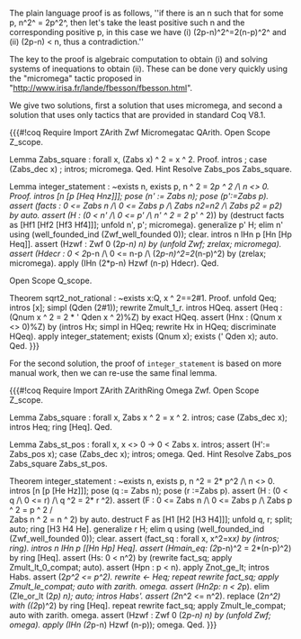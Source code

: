 The plain language proof is as follows,
''if there is an n such that for some p, n^2^ = 2p^2^, then let's take the least positive such n and
the corresponding positive p,  in this case we have (i) (2p-n)^2^=2(n-p)^2^ and (ii) (2p-n) < n, thus a contradiction.''

The key to the proof is algebraic computation to obtain (i) and solving systems of inequations to obtain (ii).
These can be done very quickly using the "micromega" tactic proposed in "http://www.irisa.fr/lande/fbesson/fbesson.html".

We give two solutions, first a solution that uses micromega, and second a solution that uses only tactics that are
provided in standard Coq V8.1.

{{{#!coq
Require Import ZArith Zwf Micromegatac QArith.
Open Scope Z_scope.

Lemma Zabs_square : forall x,  (Zabs  x) ^ 2 = x ^ 2.
Proof.
 intros ; case (Zabs_dec x) ; intros; micromega.
Qed.
Hint Resolve Zabs_pos Zabs_square.

Lemma integer_statement :  ~exists n, exists p, n ^ 2 = 2*p ^ 2 /\ n <> 0.
Proof.
intros [n [p [Heq Hnz]]]; pose (n' := Zabs n); pose (p':=Zabs p).
assert (facts : 0 <= Zabs n /\ 0 <= Zabs p /\ Zabs n2=n2
         /\ Zabs p2 = p2) by auto.
assert (H : (0 < n' /\ 0 <= p' /\ n' ^ 2 = 2* p' ^ 2))
by (destruct facts as [Hf1 [Hf2 [Hf3 Hf4]]]; unfold n', p'; micromega).
generalize p' H; elim n' using (well_founded_ind (Zwf_well_founded 0)); clear.
intros n IHn p [Hn [Hp Heq]].
assert (Hzwf : Zwf 0 (2*p-n) n) by (unfold Zwf; zrelax; micromega).
assert (Hdecr : 0 < 2*p-n /\ 0 <= n-p /\ (2*p-n)^2=2*(n-p)^2)
by (zrelax; micromega).
apply (IHn (2*p-n) Hzwf (n-p) Hdecr).
Qed.

Open Scope Q_scope.

Theorem sqrt2_not_rational : ~exists x:Q, x ^ 2==2#1.
Proof.
 unfold Qeq; intros [x]; simpl (Qden (2#1)); rewrite Zmult_1_r.
 intros HQeq.
 assert (Heq : (Qnum x ^ 2 = 2 * ' Qden x ^ 2)%Z) by exact HQeq.
 assert (Hnx : (Qnum x <> 0)%Z)
 by (intros Hx; simpl in HQeq; rewrite Hx in HQeq; discriminate HQeq).
 apply integer_statement; exists (Qnum x); exists (' Qden x); auto.
Qed.
}}}

For the second solution, the proof of `integer_statement` is based on more
manual work, then we can re-use the same final lemma.

{{{#!coq
Require Import ZArith ZArithRing Omega Zwf.
Open Scope Z_scope.

Lemma Zabs_square : forall x, Zabs x ^ 2 = x ^ 2.
intros; case (Zabs_dec x); intros Heq; ring [Heq].
Qed.

Lemma Zabs_st_pos : forall x, x <> 0 -> 0 < Zabs x.
intros; assert (H':= Zabs_pos x); case (Zabs_dec x); intros; omega.
Qed.
Hint Resolve Zabs_pos Zabs_square Zabs_st_pos.

Theorem integer_statement :  ~exists n, exists p, n ^2 = 2* p^2 /\ n <> 0.
intros [n [p [He Hz]]]; pose (q := Zabs n); pose (r :=Zabs p).
assert (H : (0 < q /\ 0 <= r) /\ q ^2 = 2* r ^2).
  assert (F : 0 <= Zabs n /\ 0 <= Zabs p /\ Zabs p ^ 2 = p ^ 2 /\
            Zabs n ^ 2 = n ^ 2) by auto.
  destruct F as [H1 [H2 [H3 H4]]];  unfold q, r; split; auto; ring [H3 H4 He].
generalize r H; elim q using (well_founded_ind (Zwf_well_founded 0)); clear.
assert (fact_sq : forall x, x^2=x*x) by (intros; ring).
intros n IHn p [[Hn Hp] Heq].
assert (Hmain_eq: (2*p-n)^2 = 2*(n-p)^2) by ring [Heq].
assert (Hs: 0 < n^2) by (rewrite fact_sq; apply Zmult_lt_0_compat; auto).
assert (Hpn : p < n).
  apply Znot_ge_lt; intros Habs.
  assert (2*p^2 <= p^2).
    rewrite <- Heq; repeat rewrite fact_sq; 
    apply Zmult_le_compat; auto with zarith.
  omega.
assert (Hn2p: n < 2*p).
  elim (Zle_or_lt (2*p) n); auto; intros Habs'.
  assert (2*n^2 <= n^2).
    replace (2*n^2) with ((2*p)^2) by ring [Heq].
    repeat rewrite fact_sq; apply Zmult_le_compat; auto with zarith.
  omega.
assert (Hzwf : Zwf 0 (2*p-n) n) by (unfold Zwf; omega).
apply (IHn (2*p-n) Hzwf (n-p)); omega.
Qed.
}}}
